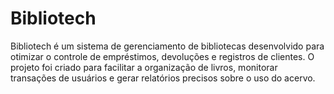 # Bibliotech
Bibliotech é um sistema de gerenciamento de bibliotecas desenvolvido para otimizar o controle de empréstimos, devoluções e registros de clientes. O projeto foi criado para facilitar a organização de livros, monitorar transações de usuários e gerar relatórios precisos sobre o uso do acervo. 

